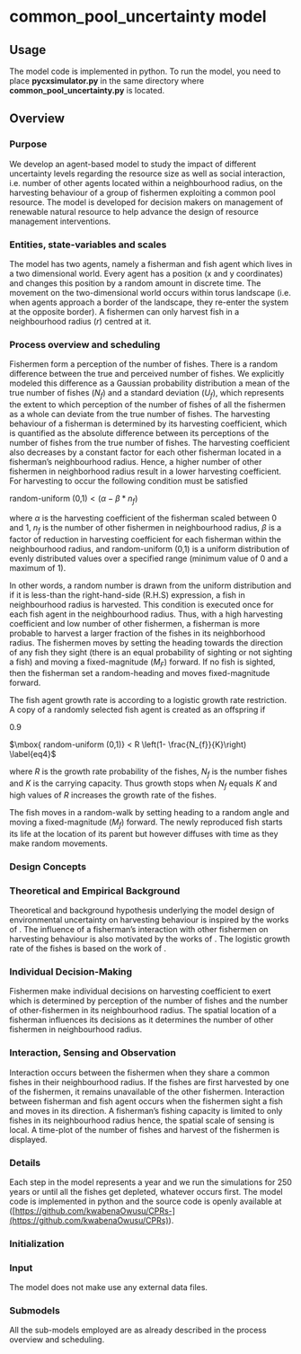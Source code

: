 # common_pool_uncertainty model

## Usage
The model code is implemented in python. To run the model, you need to place **pycxsimulator.py** in the same directory where **common_pool_uncertainty.py** is located.

## **Overview**

### Purpose

We develop an agent-based model to study the impact of different uncertainty levels regarding the resource size as well as social interaction, i.e. number of other agents located within a neighbourhood radius, on the harvesting behaviour of a group of fishermen exploiting a common pool resource. The model is developed for decision makers on management of renewable natural resource to help advance the design of resource management interventions.

### Entities, state-variables and scales

The model has two agents, namely a fisherman and fish agent which lives in a two dimensional world. Every agent has a position (x and y coordinates) and changes this position by a random amount in discrete time. The movement on the two-dimensional world occurs within torus landscape (i.e. when agents approach a border of the landscape, they re-enter the system at the opposite border). A fishermen can only harvest fish in a neighbourhood radius (<span class="math">_r_</span>) centred at it.

### Process overview and scheduling

Fishermen form a perception of the number of fishes. There is a random difference between the true and perceived number of fishes. We explicitly modeled this difference as a Gaussian probability distribution a mean of the true number of fishes (<span class="math">_N_<sub>_f_</sub></span>) and a standard deviation (<span class="math">_U_<sub>_f_</sub></span>), which represents the extent to which perception of the number of fishes of all the fishermen as a whole can deviate from the true number of fishes. The harvesting behaviour of a fisherman is determined by its harvesting coefficient, which is quantified as the absolute difference between its perceptions of the number of fishes from the true number of fishes. The harvesting coefficient also decreases by a constant factor for each other fisherman located in a fisherman’s neighbourhood radius. Hence, a higher number of other fishermen in neighborhood radius result in a lower harvesting coefficient. For harvesting to occur the following condition must be satisfied

<span class="math">random-uniform (0,1) < (_α_ − _β_ * _n_<sub>_f_</sub>)</span>  

where <span class="math">_α_</span> is the harvesting coefficient of the fisherman scaled between 0 and 1, <span class="math">_n_<sub>_f_</sub></span> is the number of other fishermen in neighbourhood radius, <span class="math">_β_</span> is a factor of reduction in harvesting coefficient for each fisherman within the neighbourhood radius, and <span class="math">random-uniform (0,1)</span> is a uniform distribution of evenly distributed values over a specified range (minimum value of 0 and a maximum of 1).

In other words, a random number is drawn from the uniform distribution and if it is less-than the right-hand-side (R.H.S) expression, a fish in neighbourhood radius is harvested. This condition is executed once for each fish agent in the neighbourhood radius. Thus, with a high harvesting coefficient and low number of other fishermen, a fisherman is more probable to harvest a larger fraction of the fishes in its neighborhood radius. The fishermen moves by setting the heading towards the direction of any fish they sight (there is an equal probability of sighting or not sighting a fish) and moving a fixed-magnitude (<span class="math">_M_<sub>_F_</sub></span>) forward. If no fish is sighted, then the fisherman set a random-heading and moves fixed-magnitude forward.

The fish agent growth rate is according to a logistic growth rate restriction. A copy of a randomly selected fish agent is created as an offspring if

<span>0.9</span>

<span class="math">$\mbox{ random-uniform (0,1)} < R \left(1- \frac{N_{f}}{K}\right) \label{eq4}$</span>  

where <span class="math">_R_</span> is the growth rate probability of the fishes, <span class="math">_N_<sub>_f_</sub></span> is the number fishes and <span class="math">_K_</span> is the carrying capacity. Thus growth stops when <span class="math">_N_<sub>_f_</sub></span> equals <span class="math">_K_</span> and high values of <span class="math">_R_</span> increases the growth rate of the fishes.

The fish moves in a random-walk by setting heading to a random angle and moving a fixed-magnitude (<span class="math">_M_<sub>_f_</sub></span>) forward. The newly reproduced fish starts its life at the location of its parent but however diffuses with time as they make random movements.

### **Design Concepts**

### Theoretical and Empirical Background

Theoretical and background hypothesis underlying the model design of environmental uncertainty on harvesting behaviour is inspired by the works of <span class="citation"></span>. The influence of a fisherman’s interaction with other fishermen on harvesting behaviour is also motivated by the works of <span class="citation"></span>. The logistic growth rate of the fishes is based on the work of <span class="citation"></span>.

### Individual Decision-Making

Fishermen make individual decisions on harvesting coefficient to exert which is determined by perception of the number of fishes and the number of other-fishermen in its neighbourhood radius. The spatial location of a fisherman influences its decisions as it determines the number of other fishermen in neighbourhood radius.

### Interaction, Sensing and Observation

Interaction occurs between the fishermen when they share a common fishes in their neighbourhood radius. If the fishes are first harvested by one of the fishermen, it remains unavailable of the other fishermen. Interaction between fisherman and fish agent occurs when the fishermen sight a fish and moves in its direction. A fisherman’s fishing capacity is limited to only fishes in its neighbourhood radius hence, the spatial scale of sensing is local. A time-plot of the number of fishes and harvest of the fishermen is displayed.

### **Details**

Each step in the model represents a year and we run the simulations for 250 years or until all the fishes get depleted, whatever occurs first. The model code is implemented in python and the source code is openly available at (<span>[https://github.com/kwabenaOwusu/CPRs-](https://github.com/kwabenaOwusu/CPRs)</span>).

### Initialization

### Input

The model does not make use any external data files.

### Submodels

All the sub-models employed are as already described in the process overview and scheduling.
